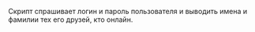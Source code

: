 Cкрипт спрашивает логин и пароль пользователя и выводить имена и фамилии тех его друзей, кто онлайн.


